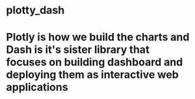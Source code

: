 # plotty_dash

# Plotly is how we build the charts and Dash is it's sister library that focuses on building dashboard and deploying them as interactive web applications

